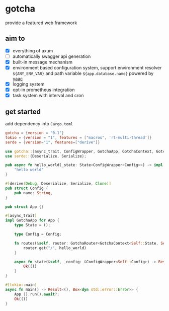 # gotcha
provide a featured web framework

## aim to
 - [x] everything of axum
 - [ ] automatically swagger api generation
 - [x] built-in message mechanism
 - [x] environment based configuration system, support environment resolver `${ANY_ENV_VAR}` and path variable `${app.database.name}` powered by [yaac](https://crates.io/crates/yaac)
 - [x] logging system
 - [x] opt-in prometheus integration
 - [x] task system with interval and cron

## get started
add dependency into `Cargo.toml`
```toml
gotcha = {version = "0.1"}
tokio = {version = "1", features = ["macros", 'rt-multi-thread']}
serde = {version="1", features=["derive"]}
```
```rust
use gotcha::{async_trait, ConfigWrapper, GotchaApp, GotchaContext, GotchaRouter, Responder, State};
use serde::{Deserialize, Serialize};

pub async fn hello_world(_state: State<ConfigWrapper<Config>>) -> impl Responder {
    "hello world"
}

#[derive(Debug, Deserialize, Serialize, Clone)]
pub struct Config {
    pub name: String,
}

pub struct App {}

#[async_trait]
impl GotchaApp for App {
    type State = ();

    type Config = Config;

    fn routes(&self, router: GotchaRouter<GotchaContext<Self::State, Self::Config>>) -> GotchaRouter<GotchaContext<Self::State, Self::Config>> {
        router.get("/", hello_world)
    }

    async fn state(&self, _config: &ConfigWrapper<Self::Config>) -> Result<Self::State, Box<dyn std::error::Error>> {
        Ok(())
    }
}

#[tokio::main]
async fn main() -> Result<(), Box<dyn std::error::Error>> {
    App {}.run().await?;
    Ok(())
}

```